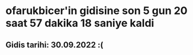 # ofarukbicer'in gidisine son 5 gun 20 saat 57 dakika 18 saniye kaldi

## Gidis tarihi: 30.09.2022 :(